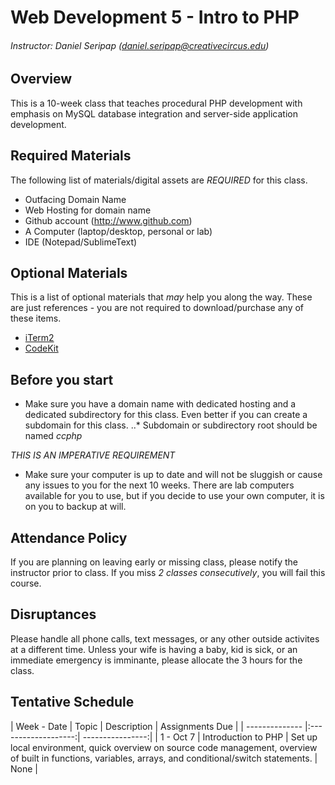 # Web Development 5 - Intro to PHP
###### Instructor: Daniel Seripap (daniel.seripap@creativecircus.edu)

## Overview

This is a 10-week class that teaches procedural PHP development with emphasis on MySQL database integration and server-side application development.

## Required Materials

The following list of materials/digital assets are *REQUIRED* for this class.

+ Outfacing Domain Name
+ Web Hosting for domain name
+ Github account (http://www.github.com)
+ A Computer (laptop/desktop, personal or lab)
+ IDE (Notepad/SublimeText)

## Optional Materials

This is a list of optional materials that *may* help you along the way. These are just references - you are not required to download/purchase any of these items.

+ [iTerm2](http://www.iterm2.com)
+ [CodeKit](incident57.com/codekit/‎)

## Before you start

+ Make sure you have a domain name with dedicated hosting and a dedicated subdirectory for this class. Even better if you can create a subdomain for this class.
..* Subdomain or subdirectory root should be named *ccphp*

*THIS IS AN IMPERATIVE REQUIREMENT*

+ Make sure your computer is up to date and will not be sluggish or cause any issues to you for the next 10 weeks. There are lab computers available for you to use, but if you decide to use your own computer, it is on you to backup at will.

## Attendance Policy

If you are planning on leaving early or missing class, please notify the instructor prior to class. If you miss *2 classes consecutively*, you will fail this course.

## Disruptances

Please handle all phone calls, text messages, or any other outside activites at a different time. Unless your wife is having a baby, kid is sick, or an immediate emergency is imminante, please allocate the 3 hours for the class.

## Tentative Schedule

| Week - Date    | Topic               | Description      | Assignments Due |
| -------------- |:-------------------:| ----------------:|
| 1 - Oct 7      | Introduction to PHP | Set up local environment, quick overview on source code management, overview of built in functions, variables, arrays, and conditional/switch statements. | None |
